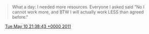 > What a day: I needed more resources\. Everyone I asked said "No I cannot work more, and BTW I will actually work LESS than  agreed before\."

<img src="../../media/tweet.ico" width="12" /> [Tue May 10 21:38:43 +0000 2011](https://twitter.com/DromerDenker/status/68067465317462016)